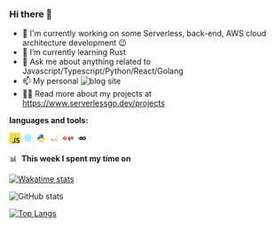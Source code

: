 ### Hi there 👋

- 🔭  I'm currently working on some Serverless, back-end, AWS cloud architecture development 😉
- 🌱  I’m currently learning Rust
- 💬  Ask me about anything related to Javascript/Typescript/Python/React/Golang
- 📫  My personal ![blog site](https://www.serverlessgo.dev/)
- 👨‍💻  Read more about my projects at https://www.serverlessgo.dev/projects

**languages and tools:**  

<code><img height="20" src="https://raw.githubusercontent.com/github/explore/80688e429a7d4ef2fca1e82350fe8e3517d3494d/topics/javascript/javascript.png"></code>
<code><img height="20" src="https://raw.githubusercontent.com/github/explore/80688e429a7d4ef2fca1e82350fe8e3517d3494d/topics/react/react.png"></code>
<code><img height="20" src="https://raw.githubusercontent.com/github/explore/80688e429a7d4ef2fca1e82350fe8e3517d3494d/topics/python/python.png"></code>
<code><img height="20" src="https://raw.githubusercontent.com/github/explore/80688e429a7d4ef2fca1e82350fe8e3517d3494d/topics/mysql/mysql.png"></code>
<code><img height="20" src="https://raw.githubusercontent.com/github/explore/80688e429a7d4ef2fca1e82350fe8e3517d3494d/topics/git/git.png"></code>
<code><img height="20" src="https://raw.githubusercontent.com/github/explore/80688e429a7d4ef2fca1e82350fe8e3517d3494d/topics/go/go.png"></code>

📊 &nbsp;**This week I spent my time on**

<!--START_SECTION:waka-->

<!--END_SECTION:waka-->

[![Wakatime stats](https://github-readme-stats.vercel.app/api/wakatime?username=theexile110)](https://github.com/the-exile-110/github-readme-stats)

![GitHub stats](https://github-readme-stats.vercel.app/api?username=the-exile-110&count_private=true&show_icons=true&theme=dracula)

[![Top Langs](https://github-readme-stats.vercel.app/api/top-langs/?username=the-exile-110&layout=compact)](https://github.com/the-exile-110/github-readme-stats)
